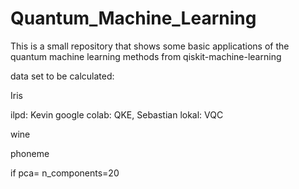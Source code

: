 # Quantum_Machine_Learning

This is a small repository that shows some basic applications of the quantum machine learning methods from qiskit-machine-learning


data set to be calculated:

Iris

ilpd: Kevin google colab: QKE, 
Sebastian lokal: VQC

wine

phoneme

 if pca= n_components=20
